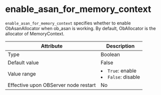# enable_asan_for_memory_context

`enable_asan_for_memory_context` specifies whether to enable ObAsanAllocator when ob_asan is working. By default, ObAllocator is the allocator of MemoryContext.

| **Attribute** | **Description** |
| --- | --- |
| Type | Boolean |
| Default value | False |
| Value range | <li>`True`: enable<li>`False`: disable |
| Effective upon OBServer node restart | No |
